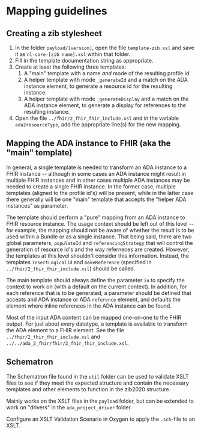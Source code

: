 # Mapping guidelines

## Creating a zib stylesheet

1. In the folder `payload/[version]`, open the file `template-zib.xsl` and save it as `nl-core-[zib name].xsl` within that folder.
2. Fill in the template documentation string as appropriate.
3. Create at least the following three templates:
    1. A "main" template with a name _and_ mode of the resulting profile id.
    2. A helper template with mode `_generateId` and a match on the ADA instance element, to generate a resource id for the resulting instance.
    3. A helper template with mode `_generateDisplay` and a match on the ADA instance element, to generate a display for references to the resulting instance.
4. Open the file `../fhir/2_fhir_fhir_include.xsl` and in the variable `ada2resourceType`, add the appropriate line(s) for the new mapping.

## Mapping the ADA instance to FHIR (aka the "main" template)

In general, a single template is needed to transform an ADA instance to a FHIR instance -- although in some cases an ADA instance might result in multiple FHIR instances and in other cases multiple ADA instances may be needed to create a single FHIR instance. In the former case, multiple templates (aligned to the profile id's) will be present, while in the latter case there generally will be one "main" template that accepts the "helper ADA instances" as parameter.

The template should perform a "pure" mapping from an ADA instance to FHIR resource instance. The usage context should be left out of this level -- for example, the mapping should not be aware of whether the result is to be used within a Bundle or as a single instance. That being said, there are two global parameters, `populateId` and `referencingStrategy` that will control the generation of resource id's and the way referneces are created. However, the templates at this level shouldn't consider this information. Instead, the templates `insertLogicalId` and `makeReference` (specified in `../fhir/2_fhir_fhir_include.xsl`) should be called.

The main template should always define the parameter `in` to specify the context to work on (with a default on the current context). In addition, for each reference that is to be generated, a parameter should be defined that accepts and ADA instance or ADA `reference` element, and defaults the element where inline references in the ADA instance can be found.

Most of the input ADA content can be mapped one-on-one to the FHIR output. For just about every datatype, a template is available to transform the ADA element to a FHIR element. See the file `../fhir/2_fhir_fhir_include.xsl` and `../../ada_2_fhir/fhir/2_fhir_fhir_include.xsl`.

## Schematron
The Schematron file found in the `util` folder can be used to validate XSLT files to see if they meet the expected structure and contain the necessary templates and other elements to function in the zib2020 structure.

Mainly works on the XSLT files in the `payload` folder, but can be extended to work on "drivers" in the `ada_project_driver` folder.

Configure an XSLT Validation Scenario in Oxygen to apply the `.sch`-file to an XSLT.
